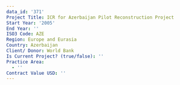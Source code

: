 ```yaml
---
data_id: '371'
Project Title: ICR for Azerbaijan Pilot Reconstruction Project
Start Year: '2005'
End Year: ''
ISO3 Code: AZE
Region: Europe and Eurasia
Country: Azerbaijan
Client/ Donor: World Bank
Is Current Project? (true/false): ''
Practice Area:
  - ''
Contract Value USD: ''
---
```


